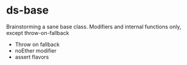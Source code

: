 ds-base
===

Brainstorming a sane base class. Modifiers and internal functions only, except throw-on-fallback

* Throw on fallback
* noEther modifier
* assert flavors
